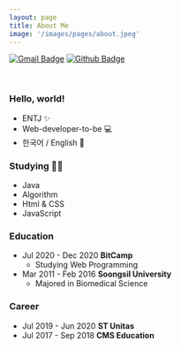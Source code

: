 ```yaml
---
layout: page
title: About Me
image: '/images/pages/about.jpeg'
---
```


[![Gmail Badge](https://img.shields.io/badge/Gmail-d14836?style=flat-square&logo=Gmail&logoColor=white&link=mailto:younny418@gmail.com)](mailto:younny418@gmail.com)
[![Github Badge](https://img.shields.io/badge/-Github-black?style=flat-square&logo=0E9648&link=https://github.com/jiyounyou/)](https://github.com/jiyounyou)

<br>  
  
### Hello, world!  
- ENTJ ✨
- Web-developer-to-be 💻
- 한국어 / English 💬 

### Studying ✍🏻
- Java
- Algorithm
- Html & CSS
- JavaScript

### Education
- Jul 2020 - Dec 2020 **BitCamp**
  - Studying Web Programming
- Mar 2011 - Feb 2016 **Soongsil University**
  - Majored in Biomedical Science  

### Career
- Jul 2019 - Jun 2020 **ST Unitas**
- Jul 2017 - Sep 2018 **CMS Education**
